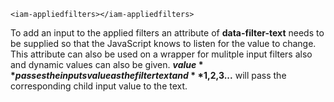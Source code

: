 ```
<iam-appliedfilters></iam-appliedfilters>
```

To add an input to the applied filters an attribute of **data-filter-text** needs to be supplied so that the JavaScript knows to listen for the value to change. This attribute can also be used on a wrapper for mulitple input filters also and dynamic values can also be given. **$value** passes the inputs value as the filter text and **$1,$2,$3...** will pass the corresponding child input value to the text.
